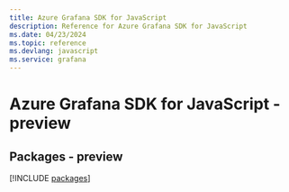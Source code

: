 ```yaml
---
title: Azure Grafana SDK for JavaScript
description: Reference for Azure Grafana SDK for JavaScript
ms.date: 04/23/2024
ms.topic: reference
ms.devlang: javascript
ms.service: grafana
---
```

# Azure Grafana SDK for JavaScript - preview
## Packages - preview
[!INCLUDE [packages](grafana-index.md)]